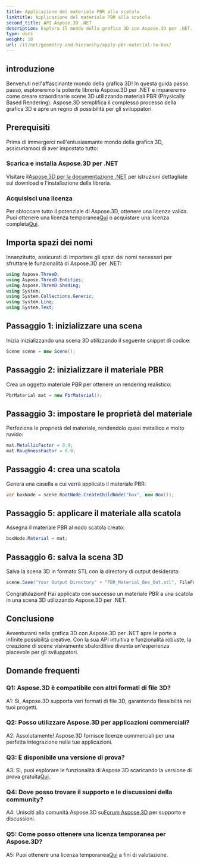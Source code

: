 ```yaml
---
title: Applicazione del materiale PBR alla scatola
linktitle: Applicazione del materiale PBR alla scatola
second_title: API Aspose.3D .NET
description: Esplora il mondo della grafica 3D con Aspose.3D per .NET. Crea scene coinvolgenti senza sforzo utilizzando materiali di rendering basati sulla fisica.
type: docs
weight: 10
url: /it/net/geometry-and-hierarchy/apply-pbr-material-to-box/
---
```

## introduzione

Benvenuti nell'affascinante mondo della grafica 3D! In questa guida passo passo, esploreremo la potente libreria Aspose.3D per .NET e impareremo come creare straordinarie scene 3D utilizzando materiali PBR (Physically Based Rendering). Aspose.3D semplifica il complesso processo della grafica 3D e apre un regno di possibilità per gli sviluppatori.

## Prerequisiti

Prima di immergerci nell'entusiasmante mondo della grafica 3D, assicuriamoci di aver impostato tutto:

### Scarica e installa Aspose.3D per .NET

 Visitare il[Aspose.3D per la documentazione .NET](https://reference.aspose.com/3d/net/) per istruzioni dettagliate sul download e l'installazione della libreria.

### Acquisisci una licenza

Per sbloccare tutto il potenziale di Aspose.3D, ottenere una licenza valida. Puoi ottenere una licenza temporanea[Qui](https://purchase.aspose.com/temporary-license/) o acquistare una licenza completa[Qui](https://purchase.aspose.com/buy).

## Importa spazi dei nomi

Innanzitutto, assicurati di importare gli spazi dei nomi necessari per sfruttare le funzionalità di Aspose.3D per .NET:

```csharp
using Aspose.ThreeD;
using Aspose.ThreeD.Entities;
using Aspose.ThreeD.Shading;
using System;
using System.Collections.Generic;
using System.Linq;
using System.Text;
```

## Passaggio 1: inizializzare una scena

Inizia inizializzando una scena 3D utilizzando il seguente snippet di codice:

```csharp
Scene scene = new Scene();
```

## Passaggio 2: inizializzare il materiale PBR

Crea un oggetto materiale PBR per ottenere un rendering realistico:

```csharp
PbrMaterial mat = new PbrMaterial();
```

## Passaggio 3: impostare le proprietà del materiale

Perfeziona le proprietà del materiale, rendendolo quasi metallico e molto ruvido:

```csharp
mat.MetallicFactor = 0.9;
mat.RoughnessFactor = 0.9;
```

## Passaggio 4: crea una scatola

Genera una casella a cui verrà applicato il materiale PBR:

```csharp
var boxNode = scene.RootNode.CreateChildNode("box", new Box());
```

## Passaggio 5: applicare il materiale alla scatola

Assegna il materiale PBR al nodo scatola creato:

```csharp
boxNode.Material = mat;
```

## Passaggio 6: salva la scena 3D

Salva la scena 3D in formato STL con la directory di output desiderata:

```csharp
scene.Save("Your Output Directory" + "PBR_Material_Box_Out.stl", FileFormat.STLASCII);
```

Congratulazioni! Hai applicato con successo un materiale PBR a una scatola in una scena 3D utilizzando Aspose.3D per .NET.

## Conclusione

Avventurarsi nella grafica 3D con Aspose.3D per .NET apre le porte a infinite possibilità creative. Con la sua API intuitiva e funzionalità robuste, la creazione di scene visivamente sbalorditive diventa un'esperienza piacevole per gli sviluppatori.

## Domande frequenti

### Q1: Aspose.3D è compatibile con altri formati di file 3D?

A1: Sì, Aspose.3D supporta vari formati di file 3D, garantendo flessibilità nei tuoi progetti.

### Q2: Posso utilizzare Aspose.3D per applicazioni commerciali?

A2: Assolutamente! Aspose.3D fornisce licenze commerciali per una perfetta integrazione nelle tue applicazioni.

### Q3: È disponibile una versione di prova?

 A3: Sì, puoi esplorare le funzionalità di Aspose.3D scaricando la versione di prova gratuita[Qui](https://releases.aspose.com/).

### Q4: Dove posso trovare il supporto e le discussioni della community?

 A4: Unisciti alla comunità Aspose.3D su[Forum Aspose.3D](https://forum.aspose.com/c/3d/18) per supporto e discussioni.

### Q5: Come posso ottenere una licenza temporanea per Aspose.3D?

 A5: Puoi ottenere una licenza temporanea[Qui](https://purchase.aspose.com/temporary-license/) a fini di valutazione.